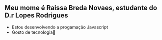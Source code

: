 ## Meu mome é Raissa Breda Novaes, estudante do D.r Lopes Rodrigues
- Estou desenvolvendo a progamação Javascript
- Gosto de tecnologia🖤
  

